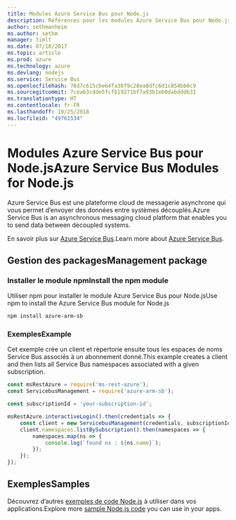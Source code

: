 ```yaml
---
title: Modules Azure Service Bus pour Node.js
description: Références pour les modules Azure Service Bus pour Node.js
author: sethmanheim
ms.author: sethm
manager: timlt
ms.date: 07/18/2017
ms.topic: article
ms.prod: azure
ms.technology: azure
ms.devlang: nodejs
ms.service: Service Bus
ms.openlocfilehash: 76d7c615cbe64fa38f9c28ea8dfc6d1c854bb0c9
ms.sourcegitcommit: 7cea63cdde5fcfb19271bf7a93b1eb0dabdddb31
ms.translationtype: HT
ms.contentlocale: fr-FR
ms.lasthandoff: 10/25/2018
ms.locfileid: "49761534"
---
```

# <a name="azure-service-bus-modules-for-nodejs"></a><span data-ttu-id="86c9b-103">Modules Azure Service Bus pour Node.js</span><span class="sxs-lookup"><span data-stu-id="86c9b-103">Azure Service Bus Modules for Node.js</span></span>

<span data-ttu-id="86c9b-104">Azure Service Bus est une plateforme cloud de messagerie asynchrone qui vous permet d’envoyer des données entre systèmes découplés.</span><span class="sxs-lookup"><span data-stu-id="86c9b-104">Azure Service Bus is an asynchronous messaging cloud platform that enables you to send data between decoupled systems.</span></span>

<span data-ttu-id="86c9b-105">En savoir plus sur [Azure Service Bus](https://docs.microsoft.com/azure/service-bus-messaging/service-bus-messaging-overview).</span><span class="sxs-lookup"><span data-stu-id="86c9b-105">Learn more about [Azure Service Bus](https://docs.microsoft.com/azure/service-bus-messaging/service-bus-messaging-overview).</span></span>

## <a name="management-package"></a><span data-ttu-id="86c9b-106">Gestion des packages</span><span class="sxs-lookup"><span data-stu-id="86c9b-106">Management package</span></span>

### <a name="install-the-npm-module"></a><span data-ttu-id="86c9b-107">Installer le module npm</span><span class="sxs-lookup"><span data-stu-id="86c9b-107">Install the npm module</span></span>

<span data-ttu-id="86c9b-108">Utiliser npm pour installer le module Azure Service Bus pour Node.js</span><span class="sxs-lookup"><span data-stu-id="86c9b-108">Use npm to install the Azure Service Bus module for Node.js</span></span>

```bash
npm install azure-arm-sb
```

### <a name="example"></a><span data-ttu-id="86c9b-109">Exemples</span><span class="sxs-lookup"><span data-stu-id="86c9b-109">Example</span></span>

<span data-ttu-id="86c9b-110">Cet exemple crée un client et répertorie ensuite tous les espaces de noms Service Bus associés à un abonnement donné.</span><span class="sxs-lookup"><span data-stu-id="86c9b-110">This example creates a client and then lists all Service Bus namespaces associated with a given subscription.</span></span>

```javascript
const msRestAzure = require('ms-rest-azure');
const ServicebusManagement = require('azure-arm-sb');

const subscriptionId = 'your-subscription-id';

msRestAzure.interactiveLogin().then(credentials => {
    const client = new ServicebusManagement(credentials, subscriptionId);
    client.namespaces.listBySubscription().then(namespaces => {
        namespaces.map(ns => {
            console.log(`found ns : ${ns.name}`);
        });
    });
});
```

## <a name="samples"></a><span data-ttu-id="86c9b-111">Exemples</span><span class="sxs-lookup"><span data-stu-id="86c9b-111">Samples</span></span>

<span data-ttu-id="86c9b-112">Découvrez d’autres [exemples de code Node.js](https://azure.microsoft.com/resources/samples/?platform=nodejs) à utiliser dans vos applications.</span><span class="sxs-lookup"><span data-stu-id="86c9b-112">Explore more [sample Node.js code](https://azure.microsoft.com/resources/samples/?platform=nodejs) you can use in your apps.</span></span>
